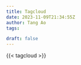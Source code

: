 ```yaml
---
title: Tagcloud
date: 2023-11-09T21:34:55Z
author: Tang Ao
tags:

draft: false
---
```

{{< tagcloud >}}
